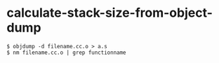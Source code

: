 # calculate-stack-size-from-object-dump

```
$ objdump -d filename.cc.o > a.s
$ nm filename.cc.o | grep functionname
```
